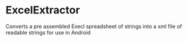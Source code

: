 # ExcelExtractor

Converts a pre assembled Execl spreadsheet of strings into a xml file of readable strings for use in Android
